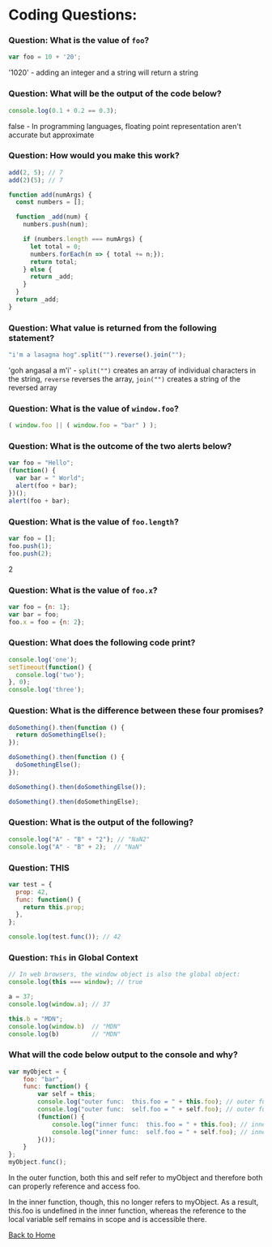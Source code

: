 # Coding Questions:

### Question: What is the value of `foo`?
```javascript
var foo = 10 + '20';
```
'1020' - adding an integer and a string will return a string

### Question: What will be the output of the code below?
```javascript
console.log(0.1 + 0.2 == 0.3);
```
false - In programming languages, floating point representation aren't accurate but approximate

### Question: How would you make this work? 
```javascript
add(2, 5); // 7
add(2)(5); // 7
```

```javascript
function add(numArgs) {
  const numbers = [];

  function _add(num) {
    numbers.push(num);

    if (numbers.length === numArgs) {
      let total = 0;
      numbers.forEach(n => { total += n;});
      return total;
    } else {
      return _add;
    }
  }
  return _add;
}

```
### Question: What value is returned from the following statement? 
```javascript
"i'm a lasagna hog".split("").reverse().join("");
```
'goh angasal a m\'i' - `split("")` creates an array of individual characters in the string, `reverse` reverses the array, `join("")` creates a string of the reversed array

### Question: What is the value of `window.foo`?
```javascript
( window.foo || ( window.foo = "bar" ) );
```

### Question: What is the outcome of the two alerts below?
```javascript
var foo = "Hello";
(function() {
  var bar = " World";
  alert(foo + bar);
})();
alert(foo + bar);
```

### Question: What is the value of `foo.length`?
```javascript
var foo = [];
foo.push(1);
foo.push(2);
```
2

### Question: What is the value of `foo.x`?
```javascript
var foo = {n: 1};
var bar = foo;
foo.x = foo = {n: 2};
```


### Question: What does the following code print?
```javascript
console.log('one');
setTimeout(function() {
  console.log('two');
}, 0);
console.log('three');
```

### Question: What is the difference between these four promises?
```javascript
doSomething().then(function () {
  return doSomethingElse();
});

doSomething().then(function () {
  doSomethingElse();
});

doSomething().then(doSomethingElse());

doSomething().then(doSomethingElse);
```

### Question: What is the output of the following? 
```javascript
console.log("A" - "B" + "2"); // "NaN2"
console.log("A" - "B" + 2);  // "NaN"
```

### Question: THIS 
```javascript
var test = {
  prop: 42,
  func: function() {
    return this.prop;
  },
};

console.log(test.func()); // 42
```

### Question: `This` in Global Context
```javascript
// In web browsers, the window object is also the global object:
console.log(this === window); // true

a = 37;
console.log(window.a); // 37

this.b = "MDN";
console.log(window.b)  // "MDN"
console.log(b)         // "MDN"
```

### What will the code below output to the console and why?
```javascript
var myObject = {
    foo: "bar",
    func: function() {
        var self = this;
        console.log("outer func:  this.foo = " + this.foo); // outer func:  this.foo = bar  
        console.log("outer func:  self.foo = " + self.foo); // outer func:  self.foo = bar   
        (function() {
            console.log("inner func:  this.foo = " + this.foo); // inner func:  this.foo = undefined   
            console.log("inner func:  self.foo = " + self.foo); // inner func:  self.foo = bar     
        }());
    }
};
myObject.func();
```
In the outer function, both this and self refer to myObject and therefore both can properly reference and access foo.

In the inner function, though, this no longer refers to myObject. As a result, this.foo is undefined in the inner function, whereas the reference to the local variable self remains in scope and is accessible there.

[Back to Home](/README.md)